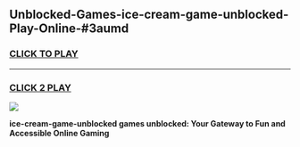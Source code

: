 
## Unblocked-Games-ice-cream-game-unblocked-Play-Online-#3aumd
<h3>
<a href="https://premium.freeplayer.one?title=ice-cream-game-unblocked&ref=27F">CLICK TO PLAY</a></h3>
<hr>

<h3>
<a href="https://premium.freeplayer.one?title=ice-cream-game-unblocked&ref=27F">CLICK 2 PLAY</a>
  
</h3>

<a href="https://premium.freeplayer.one?title=ice-cream-game-unblocked&ref=27F"><img src="https://clearcache.store/games.png"></a>


**ice-cream-game-unblocked games unblocked: Your Gateway to Fun and Accessible Online Gaming**
